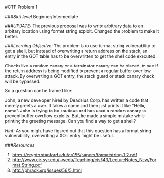 #CTF Problem 1

###*Skill level*
Beginner/Intermediate

###*UPDATE:*
The previous proposal was to write arbitrary data to an arbitary location using format string exploit. Changed the 
problem to make it better.

###*Learning Objective:* 
The problem is to use format string vulnerability to get a shell, but instead of overwriting a return address on the stack, 
an entry in the GOT table has to be overwritten to get the shell code executed.

Checks like a random canary or a terminator canary can be placed, to see if the return address is 
being modified to prevent a regular buffer overflow attack. By overwriting a GOT entry, the stack 
guard or stack canary check will be bypassed.

So a question can be framed like:

John, a new developer hired by Deadelus Corp. has written a code that merely greets a user. It takes 
a name and then just prints it like "Hello, name". John is trying to be cautious and has used a random 
canary to prevent buffer overflow exploits. But, he made a simple mistake while printing the greeting 
message. Can you find a way to get a shell?


*Hint:* As you might have figured out that this question has a format string vulnerability, overwriting a 
GOT entry might be useful.


###*Resources*
1. https://crypto.stanford.edu/cs155/papers/formatstring-1.2.pdf
2. http://www.cis.syr.edu/~wedu/Teaching/cis643/LectureNotes_New/Format_String.pdf
3. http://phrack.org/issues/56/5.html
